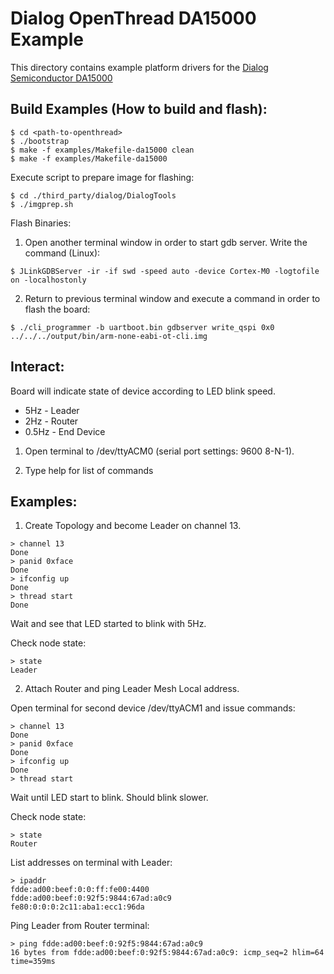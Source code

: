 # Dialog OpenThread DA15000 Example

This directory contains example platform drivers for the [Dialog Semiconductor DA15000][da15000]

[da15000]: https://support.dialog-semiconductor.com/connectivity/product/openthread-sandbox

## Build Examples (How to build and flash):

```
$ cd <path-to-openthread>
$ ./bootstrap
$ make -f examples/Makefile-da15000 clean
$ make -f examples/Makefile-da15000
```

Execute script to prepare image for flashing:

```
$ cd ./third_party/dialog/DialogTools
$ ./imgprep.sh
```

Flash Binaries:

1. Open another terminal window in order to start gdb server. Write the command (Linux):
```
$ JLinkGDBServer -ir -if swd -speed auto -device Cortex-M0 -logtofile on -localhostonly
```

2. Return to previous terminal window and execute a command in order to flash the board:
```
$ ./cli_programmer -b uartboot.bin gdbserver write_qspi 0x0 ../../../output/bin/arm-none-eabi-ot-cli.img
```

## Interact:

Board will indicate state of device according to LED blink speed.
* 5Hz    - Leader
* 2Hz    - Router
* 0.5Hz  - End Device


1. Open terminal to /dev/ttyACM0 (serial port settings: 9600 8-N-1).

2. Type help for list of commands

## Examples:
1.  Create Topology and become Leader on channel 13.

```
> channel 13
Done
> panid 0xface
Done
> ifconfig up
Done
> thread start
Done
```

Wait and see that LED started to blink with 5Hz.

Check node state:
```
> state
Leader
```

2.  Attach Router and ping Leader Mesh Local address.

Open terminal for second device /dev/ttyACM1 and issue commands:

```
> channel 13
Done
> panid 0xface
Done
> ifconfig up
Done
> thread start
```

Wait until LED start to blink. Should blink slower.

Check node state:

```
> state
Router
```

List addresses on terminal with Leader:

```
> ipaddr
fdde:ad00:beef:0:0:ff:fe00:4400
fdde:ad00:beef:0:92f5:9844:67ad:a0c9
fe80:0:0:0:2c11:aba1:ecc1:96da
```

Ping Leader from Router terminal:

```
> ping fdde:ad00:beef:0:92f5:9844:67ad:a0c9
16 bytes from fdde:ad00:beef:0:92f5:9844:67ad:a0c9: icmp_seq=2 hlim=64 time=359ms
```